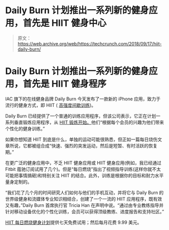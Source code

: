 # Daily Burn 计划推出一系列新的健身应用，首先是 HIIT 健身中心 

> 原文：<https://web.archive.org/web/https://techcrunch.com/2018/09/17/hiit-daily-burn/>

# Daily Burn 计划推出一系列新的健身应用，首先是 HIIT 健身程序

IAC 旗下的在线健身品牌 Daily Burn 今天发布了一款新的 iPhone 应用，致力于流行的健身方式，即 HIIT ( [高强度间歇训练](https://web.archive.org/web/20221206133950/https://en.wikipedia.org/wiki/High-intensity_interval_training))。

Daily Burn 已经提供了一个普通的训练应用程序，但该公司表示，它正在计划一系列垂直锻炼应用程序，从 [HIIT 锻炼开始。](https://web.archive.org/web/20221206133950/https://itunes.apple.com/us/app/hiit-workouts-by-daily-burn/id1385441241?mt=8)他们“根据每个会员的兴趣为他们带来个性化的健身训练。”

如果你想知道 HIIT 到底是什么，单独的运动可能很熟悉，但正如一篇每日烧伤文章所说，它都被组合成“快速、强烈的突发运动，然后是短暂、有时活跃的恢复期。”

在更广泛的健身应用中，不乏 HIIT 健身应用或 HIIT 健身应用(例如，我已经通过 Fitbit 蔻驰订阅试用了几个)。但是“每日燃烧”指出了视频指导训练(这样你就不太可能把事情搞砸)和特别关注 HIIT 的结合。此外，训练是根据你的目标和耐力水平量身定制的。

“我们花了几个月的时间研究人们如何与他们的手机互动，并将它与 Daily Burn 的世界级健身和流媒体专业知识相结合，创建了一个一流的 HIIT 应用程序，既有效又有趣，”Daily Burn 首席执行官 Tricia Han 在声明中说。“通过由专业教练指导并针对移动设备优化的个性化训练，会员可以获得顶级教练、进度报告和支持社区。”

[HIIT 每日燃烧健身计划](https://web.archive.org/web/20221206133950/https://itunes.apple.com/us/app/hiit-workouts-by-daily-burn/id1385441241?mt=8)提供七天免费试用；然后每月花费 9.99 美元。